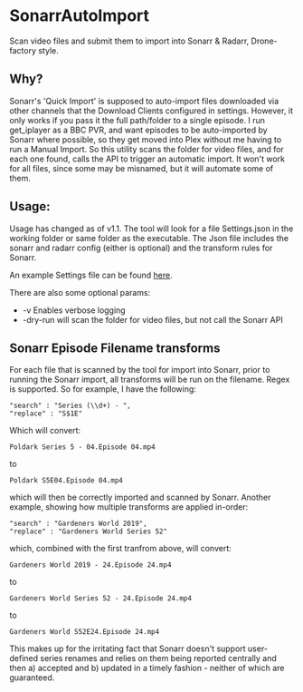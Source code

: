 # SonarrAutoImport
Scan video files and submit them to import into Sonarr & Radarr, Drone-factory style.

## Why?
Sonarr's 'Quick Import' is supposed to auto-import files downloaded via other channels that the Download Clients configured in settings. However, it only works if you pass it the full path/folder to a single episode. 
I run get_iplayer as a BBC PVR, and want episodes to be auto-imported by Sonarr where possible, so they get moved into Plex without me having to run a Manual Import.
So this utility scans the folder for video files, and for each one found, calls the API to trigger an automatic import. It won't work for all files, since some may be misnamed, but it will automate some of them.

## Usage:
Usage has changed as of v1.1. The tool will look for a file Settings.json in the working folder or same folder as the executable. The Json file includes the sonarr and radarr config (either is optional) and the transform rules for Sonarr.

An example Settings file can be found [here](https://github.com/Webreaper/SonarrAutoImport/blob/master/Settings.json).

There are also some optional params:
* -v Enables verbose logging
* -dry-run will scan the folder for video files, but not call the Sonarr API

## Sonarr Episode Filename transforms

For each file that is scanned by the tool for import into Sonarr, prior to running the Sonarr import, all transforms will be run on the filename. Regex is supported. So for example, I have the following:

```
"search" : "Series (\\d+) - ",
"replace" : "S$1E"
```

Which will convert:

```Poldark Series 5 - 04.Episode 04.mp4```

to 

```Poldark S5E04.Episode 04.mp4```

which will then be correctly imported and scanned by Sonarr. Another example, showing how multiple transforms are applied in-order:

```
"search" : "Gardeners World 2019",
"replace" : "Gardeners World Series 52"
```
which, combined with the first tranfrom above, will convert:

```Gardeners World 2019 - 24.Episode 24.mp4```

to 

```Gardeners World Series 52 - 24.Episode 24.mp4```

to 

```Gardeners World S52E24.Episode 24.mp4```

This makes up for the irritating fact that Sonarr doesn't support user-defined series renames and relies on them being reported centrally and then a) accepted and b) updated in a timely fashion - neither of which are guaranteed.


